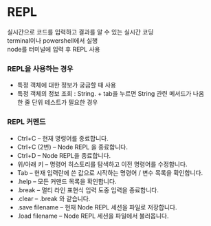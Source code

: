 # REPL
실시간으로 코드를 입력하고 결과를 알 수 있는 실시간 코딩   
terminal이나 powershell에서 실행   
node를 터미널에 입력 후 REPL 사용   

### REPL을 사용하는 경우
- 특정 객체에 대한 정보가 궁금할 때 사용   
- 특정 객체의 정보 조회 : String. + tab을 누르면 String 관련 메서드가 나옴   
한 줄 단위 테스트가 필요한 경우   

### REPL 커멘드
- Ctrl+C – 현재 명령어를 종료합니다.
- Ctrl+C (2번)  – Node REPL 을 종료합니다.
- Ctrl+D – Node REPL을 종료합니다.
- 위/아래 키 – 명령어 히스토리를 탐색하고 이전 명령어를 수정합니다.
- Tab – 현재 입력란에 쓴 값으로 시작하는 명령어 / 변수 목록을 확인합니다.
- .help – 모든 커맨드 목록을 확인합니다.
- .break – 멀티 라인 표현식 입력 도중 입력을 종료합니다.
- .clear – .break 와 같습니다.
- .save filename – 현재 Node REPL 세션을 파일로 저장합니다.
- .load filename – Node REPL 세션을 파일에서 불러옵니다.